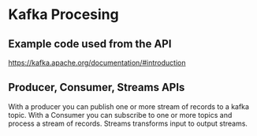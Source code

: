 # Kafka Procesing

## Example code used from the API

https://kafka.apache.org/documentation/#introduction

## Producer, Consumer, Streams APIs

With a producer you can publish one or more stream of records to a kafka topic. With a Consumer you can subscribe to one or more topics and process a stream of records. Streams transforms input to output streams.
